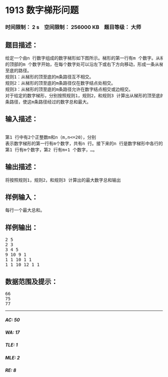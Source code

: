 # 1913 数字梯形问题   
### 时间限制： 2 s&nbsp;&nbsp;&nbsp;&nbsp;空间限制： 256000 KB&nbsp;&nbsp;&nbsp;&nbsp;题目等级： 大师  
## 题目描述：  

<pre>
给定一个由n 行数字组成的数字梯形如下图所示。梯形的第一行有m 个数字。从梯形  
的顶部的m 个数字开始，在每个数字处可以沿左下或右下方向移动，形成一条从梯形的顶  
至底的路径。  
规则1：从梯形的顶至底的m条路径互不相交。  
规则2：从梯形的顶至底的m条路径仅在数字结点处相交。  
规则3：从梯形的顶至底的m条路径允许在数字结点相交或边相交。
对于给定的数字梯形，分别按照规则1，规则2，和规则3 计算出从梯形的顶至底的m  
条路径，使这m条路径经过的数字总和最大。
</pre>
  
  
## 输入描述：  

<pre>
 
第1 行中有2个正整数m和n（m,n<=20），分别  
表示数字梯形的第一行有m个数字，共有n 行。接下来的n 行是数字梯形中各行的数字。  
第1 行有m个数字，第2 行有m+1 个数字，…。
</pre>
  
  
## 输出描述：  

<pre>
将按照规则1，规则2，和规则3 计算出的最大数字总和输出
</pre>
  
  
## 样例输入：  

<pre>
每行一个最大总和。
</pre>
  
  
## 样例输出：  

<pre>
2 5  
2 3  
3 4 5  
9 10 9 1  
1 1 10 1 1  
1 1 10 12 1 1
</pre>
  
  
## 数据范围及提示：  

<pre>
66  
75  
77
</pre>
  
  
***  

##### AC: 50  
##### WA: 17  
##### TLE: 1  
##### MLE: 2  
##### RE: 8  
